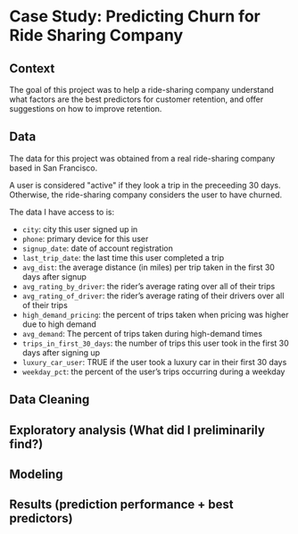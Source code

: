 # Case Study: Predicting Churn for Ride Sharing Company


## Context
The goal of this project was to help a ride-sharing company understand what factors are the best predictors for customer retention, and offer suggestions on how to improve retention.


## Data
The data for this project was obtained from a real ride-sharing company based in San Francisco.

A user is considered "active" if they look a trip in the preceeding 30 days. Otherwise, the ride-sharing company considers the user to have churned.

The data I have access to is:  
 - `city`: city this user signed up in 
 - `phone`: primary device for this user
 - `signup_date`: date of account registration
 - `last_trip_date`: the last time this user completed a trip
 - `avg_dist`: the average distance (in miles) per trip taken in the first 30 days after signup
 - `avg_rating_by_driver`: the rider’s average rating over all of their trips
 - `avg_rating_of_driver`: the rider’s average rating of their drivers over all of their trips
 - `high_demand_pricing`: the percent of trips taken when pricing was higher due to high demand
 - `avg_demand`: The percent of trips taken during high-demand times
 - `trips_in_first_30_days`: the number of trips this user took in the first 30 days after signing up
 - `luxury_car_user`: TRUE if the user took a luxury car in their first 30 days
 - `weekday_pct`: the percent of the user’s trips occurring during a weekday

## Data Cleaning

## Exploratory analysis (What did I preliminarily find?)

## Modeling

## Results (prediction performance + best predictors)
